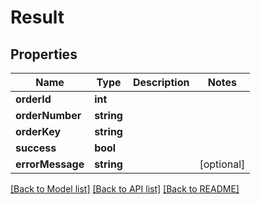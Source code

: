 # Result

## Properties
Name | Type | Description | Notes
------------ | ------------- | ------------- | -------------
**orderId** | **int** |  | 
**orderNumber** | **string** |  | 
**orderKey** | **string** |  | 
**success** | **bool** |  | 
**errorMessage** | **string** |  | [optional] 

[[Back to Model list]](../README.md#documentation-for-models) [[Back to API list]](../README.md#documentation-for-api-endpoints) [[Back to README]](../README.md)


